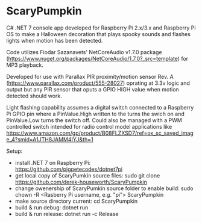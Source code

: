 # ScaryPumpkin
C# .NET 7 console app developed for Raspberry Pi 2.x/3.x and Raspberry Pi OS to make a Halloween decoration that plays spooky 
sounds and flashes lights when motion has been detected.

Code utilizes Fiodar Sazanavets' NetCoreAudio v1.7.0 package (https://www.nuget.org/packages/NetCoreAudio/1.7.0?_src=template) 
for MP3 playback. 

Developed for use with Parallax PIR proximity/motion sensor Rev. A (https://www.parallax.com/product/555-28027) oprating at 3.3v logic 
and output but any PIR sensor that oputs a GPIO HIGH value when motion detected should work.

Light flashing capability assumes a digital switch connected to a Raspberry Pi GPIO pin where a PinValue.High written to the 
turns the swich on and PinValue.Low turns the switch off. Could also be managed with a PWM controlled switch intended for 
radio control model applications like https://www.amazon.com/gp/product/B08FLZXSD7/ref=ox_sc_saved_image_4?smid=A1JTH8JAMM4IYJ&th=1

Setup:
* install .NET 7 on Raspberry Pi: https://github.com/pjgpetecodes/dotnet7pi
* get local copy of ScaryPumkin source files: sudo git clone https://github.com/derek-houseworth/ScaryPumpkin
* change owenership of ScaryPumkin source folder to enable build: sudo chown -R <Rasberry Pi username, e.g. "pi"> ScaryPumpkin
* make source directory current: cd ScaryPumpkin
* build & run debug: dotnet run
* build & run release: dotnet run -c Release
